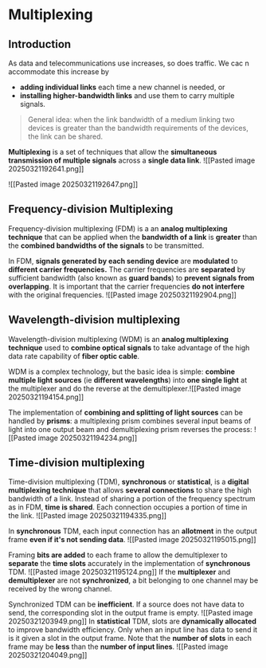 # Multiplexing
## Introduction
As data and telecommunications use increases, so does traffic. We cac n accommodate this increase by
- **adding individual links** each time a new channel is needed, or
- **installing higher-bandwidth links** and use them to carry multiple signals.

>General idea: when the link bandwidth of a medium linking two devices is greater than the bandwidth requirements of the devices, the link can be shared.

**Multiplexing** is a set of techniques that allow the **simultaneous transmission of multiple signals** across a **single data link**.
![[Pasted image 20250321192641.png]]

![[Pasted image 20250321192647.png]]

## Frequency-division Multiplexing
Frequency-division multiplexing (FDM) is a an **analog multiplexing technique** that can be applied when the **bandwidth of a link** is **greater** than the **combined bandwidths of the signals** to be transmitted.

In FDM, **signals generated by each sending device** are **modulated** to **different carrier frequencies.** The carrier frequencies are **separated** by sufficient bandwidth (also known as **guard bands**) to **prevent signals from overlapping**. It is important that the carrier frequencies **do not interfere** with the original frequencies.
![[Pasted image 20250321192904.png]]
## Wavelength-division multiplexing
Wavelength-division multiplexing (WDM) is an **analog multiplexing technique** used to **combine optical signals** to take advantage of the high data rate capability of **fiber optic cable**.

WDM is a complex technology, but the basic idea is simple: **combine multiple light sources** (ie **different wavelengths**) into **one single light** at the multiplexer and do the reverse at the demultiplexer.![[Pasted image 20250321194154.png]]

The implementation of **combining and splitting of light sources** can be handled by **prisms**: a multiplexing prism combines several input beams of light into one output beam and demultiplexing prism reverses the process:
![[Pasted image 20250321194234.png]]
## Time-division multiplexing
Time-division multiplexing (TDM), **synchronous** or **statistical**, is a **digital multiplexing technique** that allows **several connections** to share the high bandwidth of a link. Instead of sharing a portion of the frequency spectrum as in FDM, **time is shared**. Each connection occupies a portion of time in the link.
![[Pasted image 20250321194335.png]]

In **synchronous** TDM, each input connection has an **allotment** in the output frame **even if it's not sending data**.
![[Pasted image 20250321195015.png]]

Framing **bits are added** to each frame to allow the demultiplexer to **separate** the **time slots** accurately in the implementation of **synchronous** TDM.
![[Pasted image 20250321195124.png]]
If the **multiplexer** and **demultiplexer** are not **synchronized**, a bit belonging to one channel may be received by the wrong channel.

Synchronized TDM can be **inefficient**. If a source does not have data to send, the corresponding slot in the output frame is empty.
![[Pasted image 20250321203949.png]]
In **statistical** TDM, slots are **dynamically allocated** to improve bandwidth efficiency. Only when an input line has data to send it is it given a slot in the output frame. Note that the **number of slots** in each frame may be **less** than the **number of input lines**.
![[Pasted image 20250321204049.png]]